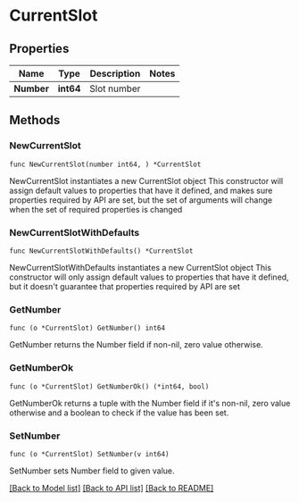 # CurrentSlot

## Properties

Name | Type | Description | Notes
------------ | ------------- | ------------- | -------------
**Number** | **int64** | Slot number | 

## Methods

### NewCurrentSlot

`func NewCurrentSlot(number int64, ) *CurrentSlot`

NewCurrentSlot instantiates a new CurrentSlot object
This constructor will assign default values to properties that have it defined,
and makes sure properties required by API are set, but the set of arguments
will change when the set of required properties is changed

### NewCurrentSlotWithDefaults

`func NewCurrentSlotWithDefaults() *CurrentSlot`

NewCurrentSlotWithDefaults instantiates a new CurrentSlot object
This constructor will only assign default values to properties that have it defined,
but it doesn't guarantee that properties required by API are set

### GetNumber

`func (o *CurrentSlot) GetNumber() int64`

GetNumber returns the Number field if non-nil, zero value otherwise.

### GetNumberOk

`func (o *CurrentSlot) GetNumberOk() (*int64, bool)`

GetNumberOk returns a tuple with the Number field if it's non-nil, zero value otherwise
and a boolean to check if the value has been set.

### SetNumber

`func (o *CurrentSlot) SetNumber(v int64)`

SetNumber sets Number field to given value.



[[Back to Model list]](../README.md#documentation-for-models) [[Back to API list]](../README.md#documentation-for-api-endpoints) [[Back to README]](../README.md)


